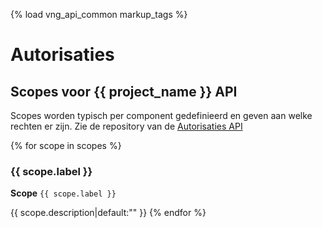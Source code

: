 {% load vng_api_common markup_tags %}
# Autorisaties
## Scopes voor {{ project_name }} API

Scopes worden typisch per component gedefinieerd en geven aan welke rechten er zijn.
Zie de repository van de [Autorisaties API](https://github.com/VNG-Realisatie/gemma-autorisatiecomponent)

{% for scope in scopes %}
### {{ scope.label }}

**Scope**
`{{ scope.label }}`

{{ scope.description|default:"" }}
{% endfor %}
